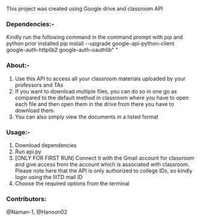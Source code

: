 This project was created using Google drive and classroom API

### Dependencies:-
Kindly run the following command in the command prompt with pip and python prior installed
pip install --upgrade google-api-python-client google-auth-httplib2 google-auth-oauthlib"
"
### About:-
1. Use this API to access all your classroom materials uploaded by your professors and TAs
2. If you want to download multiple files, you can do so in one go as compared to the default method in classroom where you have to open each file and then open them in the drive from there you have to download them.
3. You can also simply view the documents in a listed format

### Usage:-
1. Download dependencies
2. Run api.py 
3. [ONLY FOR FIRST RUN] Connect it with the Gmail account for classroom and give access from the account which is associated with classroom.
Please note here that the API is only authorized to college IDs, so kindly login using the IIITD mail ID
4. Choose the required options from the terminal

### Contributors:
@Naman-1, @Hanoon02
